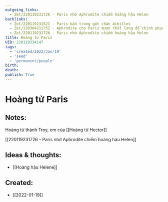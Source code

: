 ```yaml
---
outgoing_links:
  - Zet/220119231726 - Paris nhờ Aphrodite chiếm hoàng hậu Helen
backlinks:
  - Zet/220119231521 - Paris bắn trúng gót chân Achilles
  - Zet/220304211752 - Aphrodite cho Paris mượn thắt lưng để chinh phục Helene
  - Zet/220119231726 - Paris nhờ Aphrodite chiếm hoàng hậu Helen
title: Hoàng tử Paris
UID: 220119234147
tags:
  - 'created/2022/Jan/19'
  - 'seed'
  - 'permanent/people'
birth:
death:
publish: True
---
```

# Hoàng tử Paris

## Notes:
Hoàng tử thành Troy, em của [[Hoàng tử Hector]]

[[220119231726 - Paris nhờ Aphrodite chiếm hoàng hậu Helen]]

## Ideas & thoughts:
- [[Hoàng hậu Helene]]
## Created:
- [[2022-01-19]]
